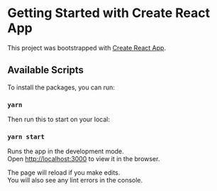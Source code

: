# Getting Started with Create React App

This project was bootstrapped with [Create React App](https://github.com/facebook/create-react-app).

## Available Scripts

To install the packages, you can run:
### `yarn`

Then run this to start on your local:
### `yarn start`

Runs the app in the development mode.\
Open [http://localhost:3000](http://localhost:3000) to view it in the browser.

The page will reload if you make edits.\
You will also see any lint errors in the console.